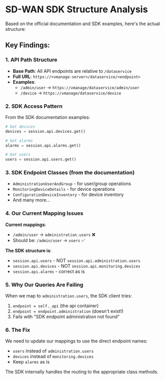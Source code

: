 # SD-WAN SDK Structure Analysis

Based on the official documentation and SDK examples, here's the actual structure:

## Key Findings:

### 1. API Path Structure
- **Base Path**: All API endpoints are relative to `/dataservice`
- **Full URL**: `https://<vmanage-server>/dataservice/<endpoint>`
- **Examples**:
  - `/admin/user` → `https://vmanage/dataservice/admin/user`
  - `/device` → `https://vmanage/dataservice/device`

### 2. SDK Access Pattern
From the SDK documentation examples:
```python
# Get devices
devices = session.api.devices.get()

# Get alarms
alarms = session.api.alarms.get()

# Get users
users = session.api.users.get()
```

### 3. SDK Endpoint Classes (from the documentation)
- `AdministrationUserAndGroup` - for user/group operations
- `MonitoringDeviceDetails` - for device operations
- `ConfigurationDeviceInventory` - for device inventory
- And many more...

### 4. Our Current Mapping Issues

**Current mappings**:
- `/admin/user` → `administration.users` ❌
- Should be: `/admin/user` → `users` ✅

**The SDK structure is**:
- `session.api.users` - NOT `session.api.administration.users`
- `session.api.devices` - NOT `session.api.monitoring.devices`
- `session.api.alarms` - correct as is

### 5. Why Our Queries Are Failing

When we map to `administration.users`, the SDK client tries:
1. `endpoint = self._api` (the api container)
2. `endpoint = endpoint.administration` (doesn't exist!)
3. Fails with "SDK endpoint administration not found"

### 6. The Fix

We need to update our mappings to use the direct endpoint names:
- `users` instead of `administration.users`
- `devices` instead of `monitoring.devices`
- Keep `alarms` as is

The SDK internally handles the routing to the appropriate class methods.